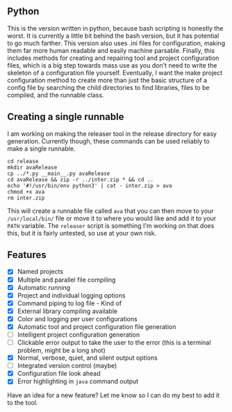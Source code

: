 ## Python ##
This is the version written in python, because bash scripting is honestly the worst.  It is currently a little bit behind the bash version, but it has potential to go much farther.  This version also 
uses .ini files for configuration, making them far more human readable and easily machine parsable.  Finally, this includes methods for creating and repairing tool and project configuration files, which 
is a big step towards mass use as you don't need to write the skeleton of a configuration file yourself.  Eventually, I want the make project configuration method to create more than just the basic structure 
of a config file by searching the child directories to find libraries, files to be compiled, and the runnable class.

## Creating a single runnable ##
I am working on making the releaser tool in the release directory for easy generation.  Currently though, these commands can be used reliably to make a single runnable.
```
cd release
mkdir avaRelease
cp ../*.py __main__.py avaRelease
cd avaRelease && zip -r ../inter.zip * && cd ..
echo '#!/usr/bin/env python3' | cat - inter.zip > ava
chmod +x ava
rm inter.zip
```
This will create a runnable file called `ava` that you can then move to your `/usr/local/bin/` file or move it to where you would like and add it to your `PATH` variable. The `releaser` script 
is something I'm working on that does this, but it is fairly untested, so use at your own risk.

## Features ##
- [X] Named projects
- [X] Multiple and parallel file compiling
- [X] Automatic running
- [X] Project and individual logging options
- [X] Command piping to log file - Kind of
- [X] External library compiling available
- [X] Color and logging per user configurations
- [X] Automatic tool and project configuration file generation
- [ ] Intelligent project configuration generation
- [ ] Clickable error output to take the user to the error (this is a terminal problem, might be a long shot)
- [X] Normal, verbose, quiet, and silent output options
- [ ] Integrated version control (maybe)
- [X] Configuration file look ahead
- [X] Error highlighting in `java` command output

Have an idea for a new feature? Let me know so I can do my best to add it to the tool.
